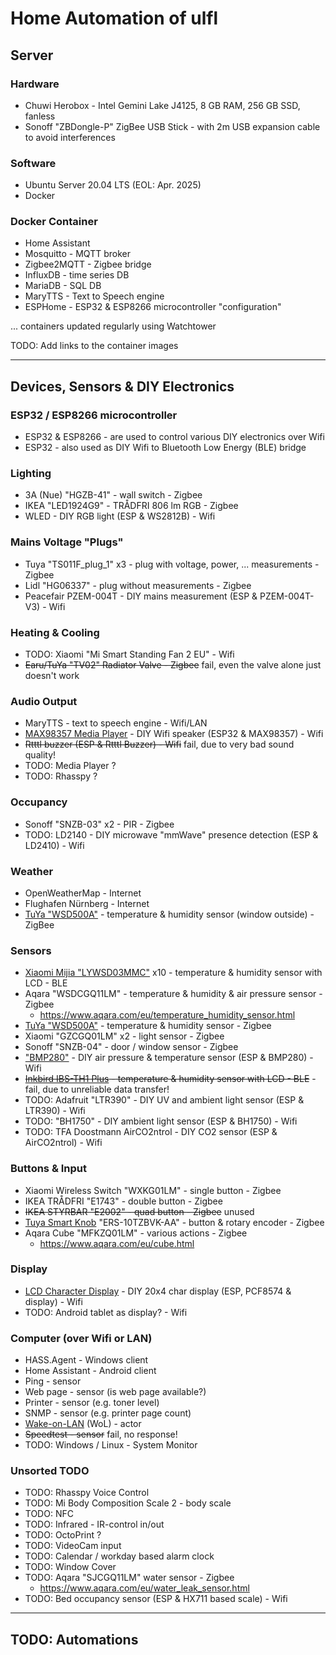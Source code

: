 # Home Automation of ulfl

## Server

### Hardware

* Chuwi Herobox - Intel Gemini Lake J4125, 8 GB RAM, 256 GB SSD, fanless
* Sonoff "ZBDongle-P" ZigBee USB Stick - with 2m USB expansion cable to avoid interferences

### Software

* Ubuntu Server 20.04 LTS (EOL: Apr. 2025)
* Docker

### Docker Container
* Home Assistant
* Mosquitto - MQTT broker
* Zigbee2MQTT - Zigbee bridge
* InfluxDB - time series DB
* MariaDB - SQL DB
* MaryTTS - Text to Speech engine
* ESPHome - ESP32 & ESP8266 microcontroller "configuration"

... containers updated regularly using Watchtower

TODO: Add links to the container images

------------------------

## Devices, Sensors & DIY Electronics

### ESP32 / ESP8266 microcontroller

* ESP32 & ESP8266 - are used to control various DIY electronics over Wifi
* ESP32 - also used as DIY Wifi to Bluetooth Low Energy (BLE) bridge

### Lighting

* 3A (Nue) "HGZB-41" - wall switch - Zigbee
* IKEA "LED1924G9" - TRÅDFRI 806 lm RGB - Zigbee
* WLED - DIY RGB light (ESP & WS2812B) - Wifi

### Mains Voltage "Plugs"

* Tuya "TS011F_plug_1" x3 - plug with voltage, power, ... measurements - Zigbee
* Lidl "HG06337" - plug without measurements - Zigbee
* Peacefair PZEM-004T - DIY mains measurement (ESP & PZEM-004T-V3) - Wifi

### Heating & Cooling

* TODO: Xiaomi "Mi Smart Standing Fan 2 EU" - Wifi
* <s>Earu/TuYa "TV02" Radiator Valve - Zigbee</s> fail, even the valve alone just doesn't work

### Audio Output

* MaryTTS - text to speech engine - Wifi/LAN
* [MAX98357 Media Player](MAX98357_Media_Player.md) - DIY Wifi speaker (ESP32 & MAX98357) - Wifi
* <s>Rtttl buzzer (ESP & Rtttl Buzzer) - Wifi</s> fail, due to very bad sound quality!
* TODO: Media Player ?
* TODO: Rhasspy ?

### Occupancy

* Sonoff "SNZB-03" x2 - PIR - Zigbee
* TODO: LD2140 - DIY microwave "mmWave" presence detection (ESP & LD2410) - Wifi

### Weather

* OpenWeatherMap - Internet
* Flughafen Nürnberg - Internet
* [TuYa "WSD500A"](TuYa_WSD500A.md) - temperature & humidity sensor (window outside) - ZigBee

### Sensors

* [Xiaomi Mijia "LYWSD03MMC"](Xiaomi_Mijia_LYWSD03MMC.md) x10 - temperature & humidity sensor with LCD - BLE
* Aqara "WSDCGQ11LM" - temperature & humidity & air pressure sensor - Zigbee
  * https://www.aqara.com/eu/temperature_humidity_sensor.html
* [TuYa "WSD500A"](TuYa_WSD500A.md) - temperature & humidity sensor - Zigbee
* Xiaomi "GZCGQ01LM" x2 - light sensor - Zigbee
* Sonoff "SNZB-04" - door / window sensor - Zigbee
* ["BMP280"](BMP280.md) - DIY air pressure & temperature sensor (ESP & BMP280) - Wifi
* <s>[Inkbird IBS-TH1 Plus](Inkbird_IBS-TH1_Plus.md) - temperature & humidity sensor with LCD - BLE</s> - fail, due to unreliable data transfer!
* TODO: Adafruit "LTR390" -  DIY UV and ambient light sensor (ESP & LTR390) - Wifi
* TODO: "BH1750" - DIY ambient light sensor (ESP & BH1750) - Wifi
* TODO: TFA Doostmann AirCO2ntrol - DIY CO2 sensor (ESP & AirCO2ntrol) - Wifi

### Buttons & Input

* Xiaomi Wireless Switch "WXKG01LM" - single button - Zigbee
* IKEA TRÅDFRI "E1743" - double button - Zigbee
* <s>IKEA STYRBAR "E2002" - quad button - Zigbee</s> unused
* [Tuya Smart Knob](Tuya_Smart_Knob.md) "ERS-10TZBVK-AA" - button & rotary encoder - Zigbee
* Aqara Cube "MFKZQ01LM" - various actions - Zigbee
  * https://www.aqara.com/eu/cube.html

### Display

* [LCD Character Display](LCD_Character_Display.md) - DIY 20x4 char display (ESP, PCF8574 & display) - Wifi
* TODO: Android tablet as display? - Wifi

### Computer (over Wifi or LAN)

* HASS.Agent - Windows client
* Home Assistant - Android client
* Ping - sensor
* Web page - sensor (is web page available?)
* Printer - sensor (e.g. toner level)
* SNMP - sensor (e.g. printer page count)
* [Wake-on-LAN](Wake_on_LAN.md) (WoL) - actor
* <s>Speedtest - sensor</s> fail, no response!
* TODO: Windows / Linux - System Monitor

### Unsorted TODO

* TODO: Rhasspy Voice Control
* TODO: Mi Body Composition Scale 2 - body scale
* TODO: NFC
* TODO: Infrared - IR-control in/out
* TODO: OctoPrint ?
* TODO: VideoCam input
* TODO: Calendar / workday based alarm clock
* TODO: Window Cover
* TODO: Aqara "SJCGQ11LM" water sensor - Zigbee
  * https://www.aqara.com/eu/water_leak_sensor.html
* TODO: Bed occupancy sensor (ESP & HX711 based scale) - Wifi

-------------------------------

## TODO: Automations
